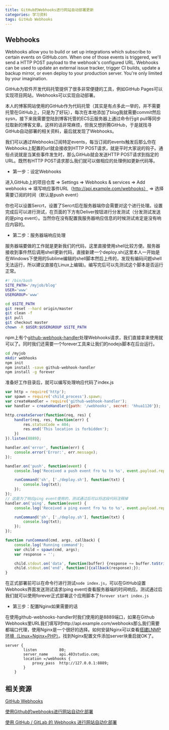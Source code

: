 ```yaml
---
title: GitHub的Webhooks进行网站自动部署更新
categories: 学习资料
tags: GitHub Webhooks
---
```


## Webhooks

>
Webhooks allow you to build or set up integrations which subscribe to certain events on GitHub.com. When one of those events is triggered, we'll send a HTTP POST payload to the webhook's configured URL. Webhooks can be used to update an external issue tracker, trigger CI builds, update a backup mirror, or even deploy to your production server. You're only limited by your imagination.

GitHub为软件开发代码托管提供了很多非常便捷的工具，例如GitHub Pages可以实现项目网站，Webhooks可以实现自动部署。

本人的博客网站使用的GitHub作为代码托管（其实是有点多此一举的，并不需要托管在GitHub上，只是为了好玩），每次在本地添加了blog我就需要commit然后sysn，接下来我需要登陆到博客托管的ECS云服务器上通过命令行git pull等同步拉取新的博客文章。这样的话非常麻烦，但我又想折腾GitHub，于是就找寻GitHub自动部署的相关资料，最后就发现了Webhooks。

我们可以通过Webhooks订阅特定events，每当订阅的events触发后那么你在Webhooks上配置的url就会接收到HTTP POST请求，就是平时大家说的钩子。通俗点说就是当某些事件发生时，那么GitHub就会发送HTTP POST请求到指定的URL。既然有HTTP POST请求那么我们就可以做相应的处理例如更新代码等。

* 第一步：设定Webhooks

进入GitHub上的项目仓库 => Settings => Webhooks & services => Add webhooks => 填写响应事件URL（http://api.example.com/webhooks） => 选择需要订阅的时间（默认是push event）

你也可以设置Sercrt，设置了Sercrt后在服务器端你会需要对这个进行处理。设置完成后可以进行测试，在页面的下方有Deliver按钮进行分发测试（分发测试发送的是ping event）。当然你在没有配置我服务器响应信息的时候测试肯定是没有响应内容的。

* 第二步：服务器端响应处理

服务器端要做的工作就是更新我们的代码，这里直接使用shell比较方便。服务器接收到事件然后调用shell更新代码，直接新建一个deploy.sh(这里本人一开始是在Windows下使用的Sublime编辑的shell脚本然后上传的，发现有编码问题shell无法运行，所以建议直接在Linux上编辑)。编写完后可以先测试这个脚本是否运行正常。

```bash
#! /bin/bash
SITE_PATH='/myjob/blog'
USER='www'
USERGROUP='www'

cd $SITE_PATH
git reset --hard origin/master
git clean -f
git pull
git checkout master
chown -R $USER:$USERGROUP $SITE_PATH
```

npm上有个[github-webhook-handler](https://github.com/rvagg/github-webhook-handler)处理Webhooks请求，我们直接拿来使用就可以了。同时我们还需要一个forever工具来让我们的nodejs脚本在后台运行。

```bash
cd /myjob
mkdir webhooks
npm init
npm install -save github-webhook-handler
npm install -g forever
```
准备好工作目录后，就可以编写处理响应代码了index.js
```javascript
var http = require('http');
var spawn = require('child_process').spawn;
var createHandler = require('github-webhook-handler');
var handler = createHandler({path: '/webhooks', secret: 'hhua1120'});

http.createServer(function(req, res) {
	handler(req, res, function(err) {
		res.statusCode = 404;
		res.end('This location is forbidden');
	})
}).listen(8889);

handler.on('error', function(err) {
	console.error('Error:', err.message);
});

handler.on('push', function(event) {
	console.log('Received a push event fro %s to %s', event.payload.repository.name, event.payload.ref);

	runCommand('sh', ['./deploy.sh'], function(txt) {
		console.log(txt);
	});
});
// 这是为了响应ping event使用的，测试通过后可以将这段代码注释掉
handler.on('ping', function(event) {
	console.log('Received a ping event fro %s to %s', event.payload.repository.name, event.payload.ref);

	runCommand('sh', ['./deploy.sh'], function(txt) {
		console.log(txt);
	});
});

function runCommand(cmd, args, callback) {
	console.log('Running command');
	var child = spawn(cmd, args);
	var response = '';

	child.stdout.on('data', function(buffer) {response += buffer.toString();});
	child.stdout.on('end', function(){callback(response);});
}
```

在正式部署前可以在命令行进行测试`node index.js`，可以在GitHub设置Webhooks界面发送测试请求(ping event)查看服务器端的时间响应。测试通过后我们就可以使用forever正式部署这个应用脚本了`forever start index.js`

* 第三步：配置Nginx如果需要的话

在使用github-webhooks-handler时我们使用的是8889端口，如果在Github Webhooks里URL我们填写时http://api.example.com/webhooks那么我们需要都端口代理，使用Nginx是一个很好的选择。如何安装Nginx可以查看[搭建LNMP环境（Linux+Nginx+PHP）](http://blog.403studio.com/%E5%AD%A6%E4%B9%A0%E8%B5%84%E6%96%99/2016/04/27/%E6%90%AD%E5%BB%BALNMP%E7%8E%AF%E5%A2%83-Linux+Nginx+php.html)。找到Nginx配置文件添加server块重启就OK了。
```
server {
        listen          80;
        server_name     api.403studio.com;
        location =/webhooks {
            proxy_pass  http://127.0.0.1:8889;
        }
    }
```





## 相关资源

[GitHub Webhooks](https://developer.github.com/webhooks/)

[使用Github的webhooks进行网站自动化部署](http://aotu.io/notes/2016/01/07/auto-deploy-website-by-webhooks-of-github/)

[使用 GitHub / GitLab 的 Webhooks 进行网站自动化部署](http://www.lovelucy.info/auto-deploy-website-by-webhooks-of-github-and-gitlab.html)